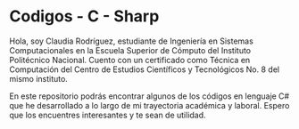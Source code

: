 # Codigos - C - Sharp

Hola, soy Claudia Rodríguez, estudiante de Ingeniería en Sistemas Computacionales en la Escuela Superior de Cómputo del Instituto Politécnico Nacional. Cuento con un certificado como Técnica en Computación del Centro de Estudios Científicos y Tecnológicos No. 8 del mismo instituto.

En este repositorio podrás encontrar algunos de los códigos en lenguaje C# que he desarrollado a lo largo de mi trayectoria académica y laboral. Espero que los encuentres interesantes y te sean de utilidad.
